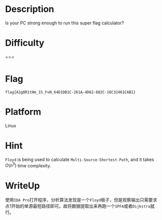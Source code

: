 # Description
Is your PC strong enough to run this super flag calculator?

# Difficulty
⭐⭐⭐

# Flag
`flag{A1g0R1tHm_1S_FvN_64D1DB1C-261A-4D62-882C-16C32461CAB1}`

# Platform
Linux

# Hint
`Floyd` is being used to calculate `Multi-Source-Shortest-Path`, and it takes $O(n^3)$ time complexity.

# WriteUp
使用`IDA Pro`打开程序，分析算法发现是一个`Floyd`板子，但是观察输出只需要求点1开始的单源最短路径即可。故将数据提取出来再跑一个`SPFA`或者`Dijkstra`就行。
